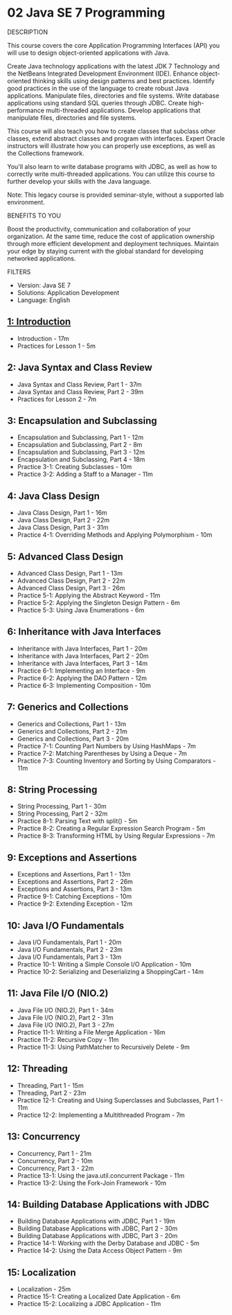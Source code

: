 # 02 Java SE 7 Programming

DESCRIPTION

This course covers the core Application Programming Interfaces (API) you will use to design object-oriented applications with Java.

Create Java technology applications with the latest JDK 7 Technology and the NetBeans Integrated Development Environment (IDE). Enhance object-oriented thinking skills using design patterns and best practices. Identify good practices in the use of the language to create robust Java applications. Manipulate files, directories and file systems. Write database applications using standard SQL queries through JDBC. Create high-performance multi-threaded applications. Develop applications that manipulate files, directories and file systems.

This course will also teach you how to create classes that subclass other classes, extend abstract classes and program with interfaces. Expert Oracle instructors will illustrate how you can properly use exceptions, as well as the Collections framework.

You'll also learn to write database programs with JDBC, as well as how to correctly write multi-threaded applications. You can utilize this course to further develop your skills with the Java language.

Note: This legacy course is provided seminar-style, without a supported lab environment.

BENEFITS TO YOU

Boost the productivity, communication and collaboration of your organization. At the same time, reduce the cost of application ownership through more efficient development and deployment techniques. Maintain your edge by staying current with the global standard for developing networked applications.

FILTERS

* Version: Java SE 7
* Solutions: Application Development
* Language: English

## [1: Introduction](01-Java-SE-7-Fundamentals/01-Introduction.md)

   * Introduction - 17m
   * Practices for Lesson 1 - 5m

## 2: Java Syntax and Class Review

   * Java Syntax and Class Review, Part 1 - 37m
   * Java Syntax and Class Review, Part 2 - 39m
   * Practices for Lesson 2 - 7m

## 3: Encapsulation and Subclassing

   * Encapsulation and Subclassing, Part 1 - 12m
   * Encapsulation and Subclassing, Part 2 - 8m
   * Encapsulation and Subclassing, Part 3 - 12m
   * Encapsulation and Subclassing, Part 4 - 18m
   * Practice 3-1: Creating Subclasses - 10m
   * Practice 3-2: Adding a Staff to a Manager - 11m

## 4: Java Class Design

   * Java Class Design, Part 1 - 16m
   * Java Class Design, Part 2 - 22m
   * Java Class Design, Part 3 - 31m
   * Practice 4-1: Overriding Methods and Applying Polymorphism - 10m

## 5: Advanced Class Design

   * Advanced Class Design, Part 1 - 13m
   * Advanced Class Design, Part 2 - 22m
   * Advanced Class Design, Part 3 - 26m
   * Practice 5-1: Applying the Abstract Keyword - 11m
   * Practice 5-2: Applying the Singleton Design Pattern - 6m
   * Practice 5-3: Using Java Enumerations - 6m

## 6: Inheritance with Java Interfaces

   * Inheritance with Java Interfaces, Part 1 - 20m
   * Inheritance with Java Interfaces, Part 2 - 20m
   * Inheritance with Java Interfaces, Part 3 - 14m
   * Practice 6-1: Implementing an Interface - 9m
   * Practice 6-2: Applying the DAO Pattern - 12m
   * Practice 6-3: Implementing Composition - 10m

## 7: Generics and Collections

   * Generics and Collections, Part 1 - 13m
   * Generics and Collections, Part 2 - 21m
   * Generics and Collections, Part 3 - 20m
   * Practice 7-1: Counting Part Numbers by Using HashMaps - 7m
   * Practice 7-2: Matching Parentheses by Using a Deque - 7m
   * Practice 7-3: Counting Inventory and Sorting by Using Comparators - 11m

## 8: String Processing

   * String Processing, Part 1 - 30m
   * String Processing, Part 2 - 32m
   * Practice 8-1: Parsing Text with split() - 5m
   * Practice 8-2: Creating a Regular Expression Search Program - 5m
   * Practice 8-3: Transforming HTML by Using Regular Expressions - 7m

## 9: Exceptions and Assertions

   * Exceptions and Assertions, Part 1 - 13m
   * Exceptions and Assertions, Part 2 - 26m
   * Exceptions and Assertions, Part 3 - 13m
   * Practice 9-1: Catching Exceptions - 10m
   * Practice 9-2: Extending Exception - 12m

## 10: Java I/O Fundamentals

   * Java I/O Fundamentals, Part 1 - 20m
   * Java I/O Fundamentals, Part 2 - 23m
   * Java I/O Fundamentals, Part 3 - 13m
   * Practice 10-1: Writing a Simple Console I/O Application - 10m
   * Practice 10-2: Serializing and Deserializing a ShoppingCart - 14m
  
## 11: Java File I/O (NIO.2)

   * Java File I/O (NIO.2), Part 1 - 34m
   * Java File I/O (NIO.2), Part 2 - 31m
   * Java File I/O (NIO.2), Part 3 - 27m
   * Practice 11-1: Writing a File Merge Application - 16m
   * Practice 11-2: Recursive Copy - 11m
   * Practice 11-3: Using PathMatcher to Recursively Delete - 9m

## 12: Threading

   * Threading, Part 1 - 15m
   * Threading, Part 2 - 23m
   * Practice 12-1: Creating and Using Superclasses and Subclasses, Part 1 - 11m
   * Practice 12-2: Implementing a Multithreaded Program - 7m

## 13: Concurrency

   * Concurrency, Part 1 - 21m
   * Concurrency, Part 2 - 10m
   * Concurrency, Part 3 - 22m
   * Practice 13-1: Using the java.util.concurrent Package - 11m
   * Practice 13-2: Using the Fork-Join Framework - 10m

## 14: Building Database Applications with JDBC

   * Building Database Applications with JDBC, Part 1 - 19m
   * Building Database Applications with JDBC, Part 2 - 30m
   * Building Database Applications with JDBC, Part 3 - 20m
   * Practice 14-1: Working with the Derby Database and JDBC - 5m
   * Practice 14-2: Using the Data Access Object Pattern - 9m

## 15: Localization

   * Localization - 25m
   * Practice 15-1: Creating a Localized Date Application - 6m
   * Practice 15-2: Localizing a JDBC Application - 11m
 
